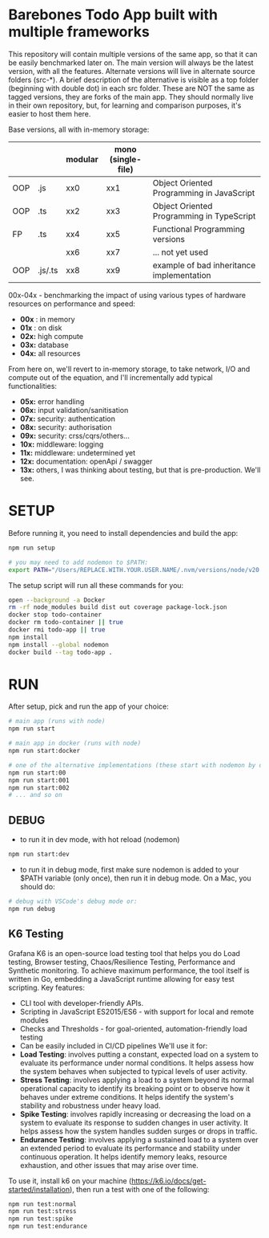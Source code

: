 # Barebones Todo App built with multiple frameworks

This repository will contain multiple versions of the same app, so that it can be easily benchmarked later on. The main version will always be the latest version, with all the features. Alternate versions will live in alternate source folders (src-*). A brief description of the alternative is visible as a top folder (beginning with double dot) in each src folder. These are NOT the same as tagged versions, they are forks of the main app. They should normally live in their own repository, but, for learning and comparison purposes, it's easier to host them here.

Base versions, all with in-memory storage:

|     |         | modular | mono<br />(single-file) |                                           |
| --- | ------- | ------- | ----------------------- | ----------------------------------------- |
| OOP | .js     | xx0     | xx1                     | Object Oriented Programming in JavaScript |
| OOP | .ts     | xx2     | xx3                     | Object Oriented Programming in TypeScript |
| FP  | .ts     | xx4     | xx5                     | Functional Programming versions           |
|     |         | xx6     | xx7                     | ... not yet used                          |
| OOP | .js/.ts | xx8     | xx9                     | example of bad inheritance implementation |

00x-04x - benchmarking the impact of using various types of hardware resources on performance and speed:

* **00x** : in memory
* **01x** : on disk
* **02x:** high compute
* **03x:** database
* **04x:** all resources

From here on, we'll revert to in-memory storage, to take network, I/O and compute out of the equation, and I'll incrementally add typical functionalities:

* **05x:** error handling
* **06x:** input validation/sanitisation
* **07x:** security: authentication
* **08x:** security: authorisation
* **09x:** security: crss/cqrs/others...
* **10x:** middleware: logging
* **11x:** middleware: undetermined yet
* **12x:** documentation: openApi / swagger
* **13x:** others, I was thinking about testing, but that is pre-production. We'll see.

# SETUP

Before running it, you need to install dependencies and build the app:

```sh
npm run setup

# you may need to add nodemon to $PATH:
export PATH="/Users/REPLACE.WITH.YOUR.USER.NAME/.nvm/versions/node/v20.14.0/bin:$PATH"
```

The setup script will run all these commands for you:

```sh
open --background -a Docker
rm -rf node_modules build dist out coverage package-lock.json
docker stop todo-container
docker rm todo-container || true
docker rmi todo-app || true
npm install
npm install --global nodemon
docker build --tag todo-app .
```

# RUN

After setup, pick and run the app of your choice:

```sh
# main app (runs with node)
npm run start

# main app in docker (runs with node)
npm run start:docker

# one of the alternative implementations (these start with nodemon by default)
npm run start:00
npm run start:001
npm run start:002
# ... and so on
```

## DEBUG

- to run it in dev mode, with hot reload (nodemon)

```sh
npm run start:dev
```

- to run it in debug mode, first make sure nodemon is added to your $PATH variable (only once), then run it in debug mode. On a Mac, you should do:

```sh
# debug with VSCode's debug mode or:
npm run debug
```

## K6 Testing

Grafana K6 is an open-source load testing tool that helps you do Load testing, Browser testing, Chaos/Resilience Testing, Performance and Synthetic monitoring. To achieve maximum performance, the tool itself is written in Go, embedding a JavaScript runtime allowing for easy test scripting.
Key features:

- CLI tool with developer-friendly APIs.
- Scripting in JavaScript ES2015/ES6 - with support for local and remote modules
- Checks and Thresholds - for goal-oriented, automation-friendly load testing
- Can be easily included in CI/CD pipelines
  We'll use it for:
- **Load Testing**: involves putting a constant, expected load on a system to evaluate its performance under normal conditions. It helps assess how the system behaves when subjected to typical levels of user activity.
- **Stress Testing**: involves applying a load to a system beyond its normal operational capacity to identify its breaking point or to observe how it behaves under extreme conditions. It helps identify the system's stability and robustness under heavy load.
- **Spike Testing**: involves rapidly increasing or decreasing the load on a system to evaluate its response to sudden changes in user activity. It helps assess how the system handles sudden surges or drops in traffic.
- **Endurance Testing**: involves applying a sustained load to a system over an extended period to evaluate its performance and stability under continuous operation. It helps identify memory leaks, resource exhaustion, and other issues that may arise over time.

To use it, install k6 on your machine (https://k6.io/docs/get-started/installation), then run a test with one of the following:

```sh
npm run test:normal
npm run test:stress
npm run test:spike
npm run test:endurance
```
